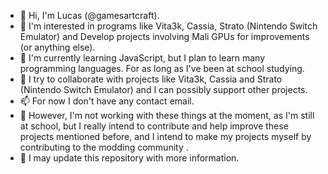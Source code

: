 - 👋 Hi, I'm Lucas (@gamesartcraft).
- 👀 I'm interested in programs like Vita3k, Cassia, Strato (Nintendo Switch Emulator) and Develop projects involving Mali GPUs for improvements (or anything else).
- 🌱 I'm currently learning JavaScript, but I plan to learn many programming languages. For as long as I've been at school studying.
- 💞️ I try to collaborate with projects like Vita3k, Cassia and Strato (Nintendo Switch Emulator) and I can possibly support other projects.
- 📫 For now I don't have any contact email.
- 📖 However, I'm not working with these things at the moment, as I'm still at school, but I really intend to contribute and help improve these projects mentioned before, and I intend to make my projects myself by contributing to the modding community .
- 🙂 I may update this repository with more information.
